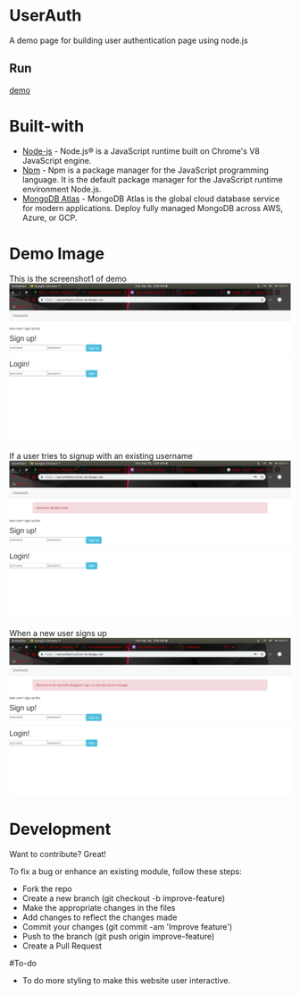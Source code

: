 # UserAuth
A demo page for building user authentication page using node.js

## Run

[demo](https://userauthentication.herokuapp.com/)


# Built-with
* [Node-js](https://nodejs.org/en/docs/)  - Node.js® is a JavaScript runtime built on Chrome's V8 JavaScript engine.
* [Npm](https://docs.npmjs.com/)  -   Npm is a package manager for the JavaScript programming language. It is the default package manager for the JavaScript runtime environment Node.js.
* [MongoDB Atlas](https://www.mongodb.com/cloud/atlas/) - MongoDB Atlas is the global cloud database service for modern applications. Deploy fully managed MongoDB across AWS, Azure, or GCP.

# Demo Image
This is the screenshot1 of demo
![](https://github.com/SufiaAshraf/UserAuth/blob/master/images/Screenshot%20from%202020-04-28%2002-28-08.png)

If a user tries to signup with an existing username
![](https://github.com/SufiaAshraf/UserAuth/blob/master/images/Screenshot%20from%202020-04-28%2002-28-25.png)

When a new user signs up
![](https://github.com/SufiaAshraf/UserAuth/blob/master/images/Screenshot%20from%202020-04-28%2002-28-45.png)



# Development
Want to contribute? Great!

To fix a bug or enhance an existing module, follow these steps:
* Fork the repo
* Create a new branch (git checkout -b improve-feature)
* Make the appropriate changes in the files
* Add changes to reflect the changes made
* Commit your changes (git commit -am 'Improve feature')
* Push to the branch (git push origin improve-feature)
* Create a Pull Request

#To-do

* To do more styling to make this website user interactive.
